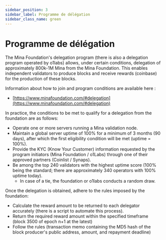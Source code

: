 ```yaml
---
sidebar_position: 3
sidebar_label: Programme de délégation
sidebar_class_name: green
---
```

# Programme de délégation
The Mina Foundation's delegation program (there is also a delegation program operated by o1labs) allows, under certain conditions, delegation of approximately 800k-1M Mina from the Mina Foundation. 
This enables independent validators to produce blocks and receive rewards (coinbase) for the production of these blocks.

Information about how to join and program conditions are available here :

- [https://www.minafoundation.com/#delegation](https://www.minafoundation.com/#delegation)

In practice, the conditions to be met to qualify for a delegation from the foundation are as follows:

* Operate one or more servers running a Mina validation node.
* Maintain a global server uptime of 100% for a minimum of 3 months (90 days), after which the first eligibility condition will be met (uptime = 100%).
* Provide the KYC (Know Your Customer) information requested by the program initiators (Mina Foundation / o1Labs) through one of their approved partners (Coinlist / Synaps).
* Be among the top 240 validators with the highest uptime score (100% being the standard; there are approximately 340 operators with 100% uptime today).
	* In case of a tie, the foundation or o1labs conducts a random draw.

Once the delegation is obtained, adhere to the rules imposed by the foundation:

* Calculate the reward amount to be returned to each delegator accurately (there is a script to automate this process).
* Return the required reward amount within the specified timeframe (block 3500 of epoch n+1 at the latest) 
* Follow the rules (transaction memo containing the MD5 hash of the block producer's public address, amount, and repayment deadline) 
